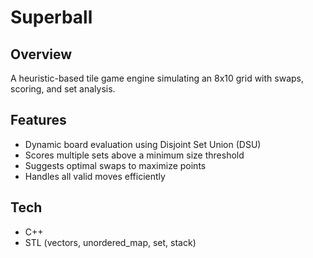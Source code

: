 # Superball

## Overview
A heuristic-based tile game engine simulating an 8x10 grid with swaps, scoring, and set analysis.

## Features
- Dynamic board evaluation using Disjoint Set Union (DSU)
- Scores multiple sets above a minimum size threshold
- Suggests optimal swaps to maximize points
- Handles all valid moves efficiently

## Tech
- C++
- STL (vectors, unordered_map, set, stack)

